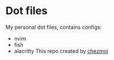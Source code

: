 # Dot files
My personal dot files, contains configs:
- nvim
- fish
- alacritty
This repo created by [chezmoi](https://github.com/twpayne/chezmoi)
